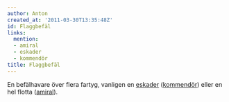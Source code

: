 ```yaml
---
author: Anton
created_at: '2011-03-30T13:35:48Z'
id: Flaggbefäl
links:
  mention:
  - amiral
  - eskader
  - kommendör
title: Flaggbefäl
---
```


En befälhavare över flera fartyg, vanligen en [eskader] ([kommendör]) eller en hel flotta
([amiral]).

  [eskader]: eskader
  [kommendör]: kommendör
  [amiral]: amiral
